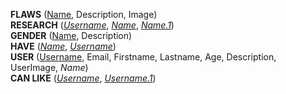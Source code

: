 **FLAWS** (<ins>Name</ins>, Description, Image)  
**RESEARCH** (<ins>_Username_</ins>, <ins>_Name_</ins>, <ins>_Name.1_</ins>)  
**GENDER** (<ins>Name</ins>, Description)  
**HAVE** (<ins>_Name_</ins>, <ins>_Username_</ins>)  
**USER** (<ins>Username</ins>, Email, Firstname, Lastname, Age, Description, UserImage, _Name_)  
**CAN LIKE** (<ins>_Username_</ins>, <ins>_Username.1_</ins>)